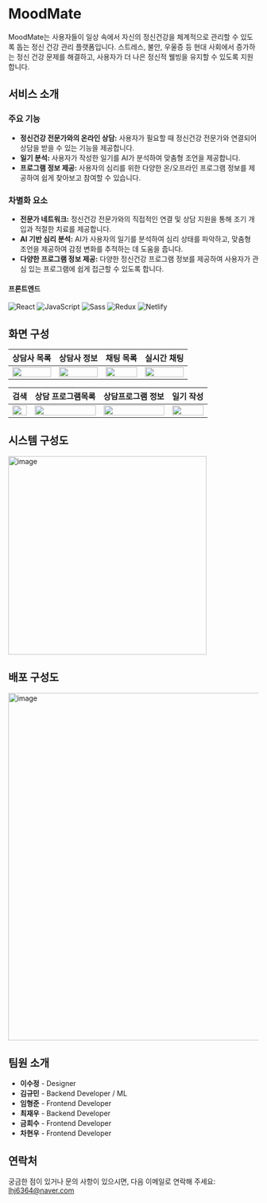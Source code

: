 # MoodMate

MoodMate는 사용자들이 일상 속에서 자신의 정신건강을 체계적으로 관리할 수 있도록 돕는 정신 건강 관리 플랫폼입니다. 스트레스, 불안, 우울증 등 현대 사회에서 증가하는 정신 건강 문제를 해결하고, 사용자가 더 나은 정신적 웰빙을 유지할 수 있도록 지원합니다.

## 서비스 소개

### 주요 기능
- **정신건강 전문가와의 온라인 상담:** 사용자가 필요할 때 정신건강 전문가와 연결되어 상담을 받을 수 있는 기능을 제공합니다.
- **일기 분석:** 사용자가 작성한 일기를 AI가 분석하여 맞춤형 조언을 제공합니다.
- **프로그램 정보 제공:** 사용자의 심리를 위한 다양한 온/오프라인 프로그램 정보를 제공하여 쉽게 찾아보고 참여할 수 있습니다.

### 차별화 요소
- **전문가 네트워크:** 정신건강 전문가와의 직접적인 연결 및 상담 지원을 통해 조기 개입과 적절한 치료를 제공합니다.
- **AI 기반 심리 분석:** AI가 사용자의 일기를 분석하여 심리 상태를 파악하고, 맞춤형 조언을 제공하여 감정 변화를 추적하는 데 도움을 줍니다.
- **다양한 프로그램 정보 제공:** 다양한 정신건강 프로그램 정보를 제공하여 사용자가 관심 있는 프로그램에 쉽게 접근할 수 있도록 합니다.

#### 프론트엔드

![React](https://img.shields.io/badge/react-%2320232a.svg?style=for-the-badge&logo=react&logoColor=%2361DAFB)
![JavaScript](https://img.shields.io/badge/javascript-F7DF1E.svg?style=for-the-badge&logo=javascript&logoColor=white)
![Sass](https://img.shields.io/badge/Sass-CC6699?style=for-the-badge&logo=Sass&logoColor=white)
![Redux](https://img.shields.io/badge/-Redux-FF4154?style=for-the-badge&logo=Redux&logoColor=white)
![Netlify](https://img.shields.io/badge/netlify-00C7B7.svg?style=for-the-badge&logo=netlify&logoColor=white)

## 화면 구성
**상담사 목록**|**상담사 정보**|**채팅 목록**|**실시간 채팅**
:-----:|:-----:|:-----:|:-----:
<img src="https://github.com/user-attachments/assets/c9f0ba95-72f9-41d2-8b7c-ba142d5344d9" width="100%">|<img src="https://github.com/user-attachments/assets/1edd69f1-23a2-4c9c-b97a-b8f758f75c15" width="100%">|<img src="https://github.com/user-attachments/assets/6c248f0d-063b-4955-81f6-1b93f1d66c5f" width="100%">|<img src="https://github.com/user-attachments/assets/72a7c43e-395d-49e5-aaea-05ea8774fa49" width="100%">

**검색**|**상담 프로그램목록**|**상담프로그램 정보**|**일기 작성**
:-----:|:-----:|:-----:|:-----:
<img src="https://github.com/user-attachments/assets/012e3889-6c29-40b2-a7e4-12172029c9dd" width="100%">|<img src="https://github.com/user-attachments/assets/d5b9be92-2f4a-46c7-afcf-5140fc70861a" width="100%">|<img src="https://github.com/user-attachments/assets/7baeae90-6a09-4578-89a7-8826a039e6e9" width="100%">|<img src="https://github.com/user-attachments/assets/6dce560a-4823-4eb8-be6f-d5145dd24999" width="100%">




## 시스템 구성도

<img width="399" alt="image" src="https://github.com/user-attachments/assets/55420f5f-c809-4177-afb0-2cc283040dca">

## 배포 구성도

<img width="698" alt="image" src="https://github.com/user-attachments/assets/44e50aa9-2a23-428f-a905-fa5b895cd107">


## 팀원 소개

- **이수정** - Designer
- **김규민** - Backend Developer / ML
- **임형준** - Frontend Developer
- **최재우** - Backend Developer
- **금희수** - Frontend Developer
- **차현우** - Frontend Developer


## 연락처

궁금한 점이 있거나 문의 사항이 있으시면, 다음 이메일로 연락해 주세요: lhj6364@naver.com
